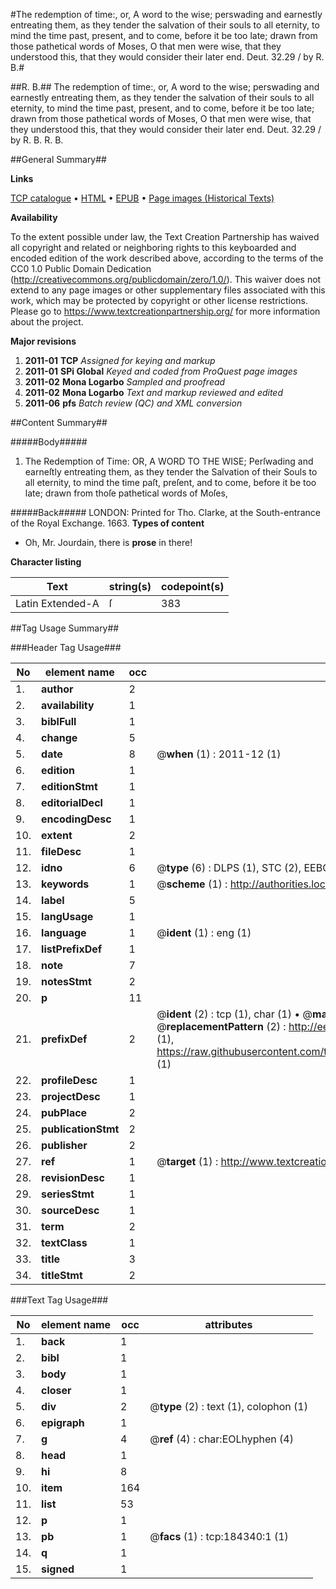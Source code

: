 #The redemption of time:, or, A word to the wise; perswading and earnestly entreating them, as they tender the salvation of their souls to all eternity, to mind the time past, present, and to come, before it be too late; drawn from those pathetical words of Moses, O that men were wise, that they understood this, that they would consider their later end. Deut. 32.29 / by R. B.#

##R. B.##
The redemption of time:, or, A word to the wise; perswading and earnestly entreating them, as they tender the salvation of their souls to all eternity, to mind the time past, present, and to come, before it be too late; drawn from those pathetical words of Moses, O that men were wise, that they understood this, that they would consider their later end. Deut. 32.29 / by R. B.
R. B.

##General Summary##

**Links**

[TCP catalogue](http://www.ota.ox.ac.uk/tcp/)  • 
[HTML](http://tei.it.ox.ac.uk/tcp/Texts-HTML/free/B08/B08405.html)  • 
[EPUB](http://tei.it.ox.ac.uk/tcp/Texts-EPUB/free/B08/B08405.epub) • 
[Page images (Historical Texts)](https://historicaltexts.jisc.ac.uk/eebo-64550902e)

**Availability**

To the extent possible under law, the Text Creation Partnership has waived all copyright and related or neighboring rights to this keyboarded and encoded edition of the work described above, according to the terms of the CC0 1.0 Public Domain Dedication (http://creativecommons.org/publicdomain/zero/1.0/). This waiver does not extend to any page images or other supplementary files associated with this work, which may be protected by copyright or other license restrictions. Please go to https://www.textcreationpartnership.org/ for more information about the project.

**Major revisions**

1. __2011-01__ __TCP__ *Assigned for keying and markup*
1. __2011-01__ __SPi Global__ *Keyed and coded from ProQuest page images*
1. __2011-02__ __Mona Logarbo__ *Sampled and proofread*
1. __2011-02__ __Mona Logarbo__ *Text and markup reviewed and edited*
1. __2011-06__ __pfs__ *Batch review (QC) and XML conversion*

##Content Summary##

#####Body#####

1. The Redemption of Time: OR, A WORD TO THE WISE; Perſwading and earneſtly entreating them, as they tender the Salvation of their Souls to all eternity, to mind the time paſt, preſent, and to come, before it be too late; drawn from thoſe pathetical words of Moſes,

#####Back#####
LONDON: Printed for Tho. Clarke, at the South-entrance of the Royal Exchange. 1663.
**Types of content**

  * Oh, Mr. Jourdain, there is **prose** in there!

**Character listing**


|Text|string(s)|codepoint(s)|
|---|---|---|
|Latin Extended-A|ſ|383|

##Tag Usage Summary##

###Header Tag Usage###

|No|element name|occ|attributes|
|---|---|---|---|
|1.|__author__|2||
|2.|__availability__|1||
|3.|__biblFull__|1||
|4.|__change__|5||
|5.|__date__|8| @__when__ (1) : 2011-12 (1)|
|6.|__edition__|1||
|7.|__editionStmt__|1||
|8.|__editorialDecl__|1||
|9.|__encodingDesc__|1||
|10.|__extent__|2||
|11.|__fileDesc__|1||
|12.|__idno__|6| @__type__ (6) : DLPS (1), STC (2), EEBO-CITATION (1), OCLC (1), VID (1)|
|13.|__keywords__|1| @__scheme__ (1) : http://authorities.loc.gov/ (1)|
|14.|__label__|5||
|15.|__langUsage__|1||
|16.|__language__|1| @__ident__ (1) : eng (1)|
|17.|__listPrefixDef__|1||
|18.|__note__|7||
|19.|__notesStmt__|2||
|20.|__p__|11||
|21.|__prefixDef__|2| @__ident__ (2) : tcp (1), char (1)  •  @__matchPattern__ (2) : ([0-9\-]+):([0-9IVX]+) (1), (.+) (1)  •  @__replacementPattern__ (2) : http://eebo.chadwyck.com/downloadtiff?vid=$1&page=$2 (1), https://raw.githubusercontent.com/textcreationpartnership/Texts/master/tcpchars.xml#$1 (1)|
|22.|__profileDesc__|1||
|23.|__projectDesc__|1||
|24.|__pubPlace__|2||
|25.|__publicationStmt__|2||
|26.|__publisher__|2||
|27.|__ref__|1| @__target__ (1) : http://www.textcreationpartnership.org/docs/. (1)|
|28.|__revisionDesc__|1||
|29.|__seriesStmt__|1||
|30.|__sourceDesc__|1||
|31.|__term__|2||
|32.|__textClass__|1||
|33.|__title__|3||
|34.|__titleStmt__|2||


###Text Tag Usage###

|No|element name|occ|attributes|
|---|---|---|---|
|1.|__back__|1||
|2.|__bibl__|1||
|3.|__body__|1||
|4.|__closer__|1||
|5.|__div__|2| @__type__ (2) : text (1), colophon (1)|
|6.|__epigraph__|1||
|7.|__g__|4| @__ref__ (4) : char:EOLhyphen (4)|
|8.|__head__|1||
|9.|__hi__|8||
|10.|__item__|164||
|11.|__list__|53||
|12.|__p__|1||
|13.|__pb__|1| @__facs__ (1) : tcp:184340:1 (1)|
|14.|__q__|1||
|15.|__signed__|1||
